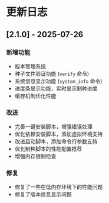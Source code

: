 # 更新日志

## [2.1.0] - 2025-07-26

### 新增功能
- 版本管理系统
- 种子文件验证功能 (`verify` 命令)
- 系统信息显示功能 (`system_info` 命令)
- 进度条显示功能，实时显示制种进度
- 缓存机制优化性能

### 改进
- 完善一键安装脚本，增强错误处理
- 优化依赖安装脚本，添加虚拟环境支持
- 改进启动脚本，添加命令行参数支持
- 优化制种脚本的性能配置推荐
- 增强内存限制检查

### 修复
- 修复了一些在低内存环境下的性能问题
- 修复了版本信息显示问题